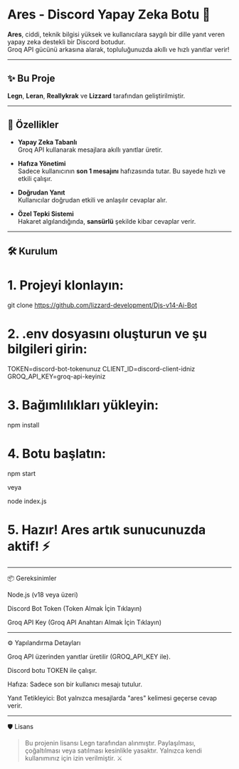 #  Ares - Discord Yapay Zeka Botu 🤖

**Ares**, ciddi, teknik bilgisi yüksek ve kullanıcılara saygılı bir dille yanıt veren yapay zeka destekli bir Discord botudur.  
Groq API gücünü arkasına alarak, topluluğunuzda akıllı ve hızlı yanıtlar verir!

---

## ✨ Bu Proje

**Legn**, **Leran**, **Reallykrak** ve **Lizzard** tarafından geliştirilmiştir.

---

## 🚀 Özellikler

- **Yapay Zeka Tabanlı**  
  Groq API kullanarak mesajlara akıllı yanıtlar üretir.

- **Hafıza Yönetimi**  
  Sadece kullanıcının **son 1 mesajını** hafızasında tutar. Bu sayede hızlı ve etkili çalışır.

- **Doğrudan Yanıt**  
  Kullanıcılar doğrudan etkili ve anlaşılır cevaplar alır.

- **Özel Tepki Sistemi**  
  Hakaret algılandığında, **sansürlü** şekilde kibar cevaplar verir.

---

## 🛠️ Kurulum

# 1. Projeyi klonlayın:
git clone 
https://github.com/lizzard-development/Djs-v14-Ai-Bot

# 2. .env dosyasını oluşturun ve şu bilgileri girin:

TOKEN=discord-bot-tokenunuz
CLIENT_ID=discord-client-idniz
GROQ_API_KEY=groq-api-keyiniz

# 3. Bağımlılıkları yükleyin:

npm install

# 4. Botu başlatın:

npm start

veya

node index.js

# 5. Hazır! Ares artık sunucunuzda aktif! ⚡


---

📦 Gereksinimler

Node.js (v18 veya üzeri)

Discord Bot Token (Token Almak İçin Tıklayın)

Groq API Key (Groq API Anahtarı Almak İçin Tıklayın)



---

⚙️ Yapılandırma Detayları

Groq API üzerinden yanıtlar üretilir (GROQ_API_KEY ile).

Discord botu TOKEN ile çalışır.

Hafıza: Sadece son bir kullanıcı mesajı tutulur.

Yanıt Tetikleyici: Bot yalnızca mesajlarda "ares" kelimesi geçerse cevap verir.



---

🛡️ Lisans

> Bu projenin lisansı Legn tarafından alınmıştır.
Paylaşılması, çoğaltılması veya satılması kesinlikle yasaktır.
Yalnızca kendi kullanımınız için izin verilmiştir. ⚔️

